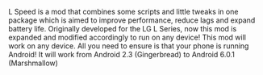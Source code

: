 L Speed is a mod that combines some scripts and little tweaks in one package which is aimed to improve performance, reduce lags and expand battery life.
Originally developed for the LG L Series, now this mod is expanded and modified accordingly to run on any device!
This mod will work on any device.
All you need to ensure is that your phone is running Android!
It will work from Android 2.3 (Gingerbread) to Android 6.0.1 (Marshmallow)
